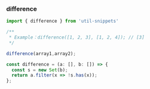 ### difference

<template>
    <b>Use</b>
</template>

```ts
import { difference } from 'util-snippets'

/**
 * Example：difference([1, 2, 3], [1, 2, 4]); // [3]
 */

difference(array1,array2); 
```

<template>
    <b>Code</b>
</template>

```ts
const difference = (a: [], b: []) => {
  const s = new Set(b);
  return a.filter(x => !s.has(x));
};
```


<style>
    b {
        color: #3eaf7c;
    }
</style>

